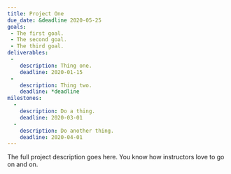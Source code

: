 ```yaml
---
title: Project One
due_date: &deadline 2020-05-25
goals:
 - The first goal.
 - The second goal.
 - The third goal.
deliverables:
 -
    description: Thing one.
    deadline: 2020-01-15
 -
    description: Thing two.
    deadline: *deadline
milestones:
  -
    description: Do a thing.
    deadline: 2020-03-01
  -
    description: Do another thing.
    deadline: 2020-04-01
---
```


The full project description goes here. You know how instructors love to go on and on.
